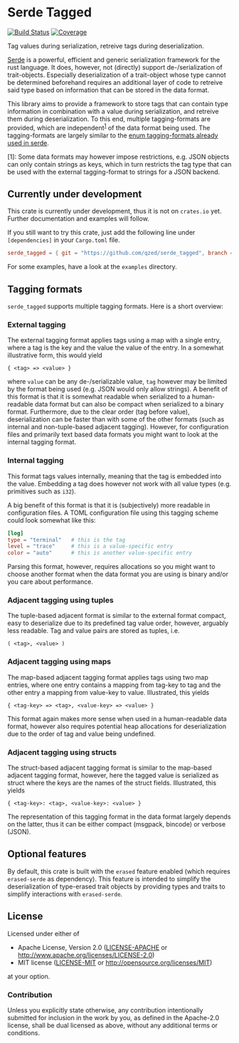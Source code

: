 # Serde Tagged

[![Build Status]][travis] [![Coverage]][codecov]

[Build Status]: https://api.travis-ci.org/qzed/serde_tagged.svg?branch=master
[travis]: https://travis-ci.org/qzed/serde_tagged
[Coverage]: https://codecov.io/gh/qzed/serde_tagged/branch/master/graph/badge.svg
[codecov]: https://codecov.io/gh/qzed/serde_tagged

Tag values during serialization, retreive tags during deserialization.

[Serde][serde] is a powerful, efficient and generic serialization framework for the rust language.
It does, however, not (directly) support de-/serialization of trait-objects.
Especially deserialization of a trait-object whose type cannot be determined beforehand requires an additional layer of code to retreive said type based on information that can be stored in the data format.

This library aims to provide a framework to store tags that can contain type information in combination with a value during serialization, and retreive them during deserialization.
To this end, multiple tagging-formats are provided, which are independent<sup>[1](#format-restrictions)</sup> of the data format being used.
The tagging-formats are largely similar to the [enum tagging-formats already used in serde][serde-enums].

<a name="myfootnote1">[1]</a>:
Some data formats may however impose restrictions, e.g. JSON objects can only contain strings as keys, which in turn restricts the tag type that can be used with the external tagging-format to strings for a JSON backend.

## Currently under development

This crate is currently under development, thus it is not on `crates.io` yet.
Further documentation and examples will follow.

If you still want to try this crate, just add the following line under `[dependencies]` in your `Cargo.toml` file.

```toml
serde_tagged = { git = "https://github.com/qzed/serde_tagged", branch = "master" }
```

For some examples, have a look at the `examples` directory.

## Tagging formats

`serde_tagged` supports multiple tagging formats.
Here is a short overview:

### External tagging

The external tagging format applies tags using a map with a single entry, where a tag is the key and the value the value of the entry. In a somewhat illustrative form, this would yield

```text
{ <tag> => <value> }
```

where `value` can be any de-/serializable value, `tag` however may be limited by the format being used (e.g. JSON would only allow strings).
A benefit of this format is that it is somewhat readable when serialized to a human-readable data format but can also be compact when serialized to a binary format.
Furthermore, due to the clear order (tag before value), deserialization can be faster than with some of the other formats (such as internal and non-tuple-based adjacent tagging).
However, for configuration files and primarily text based data formats you might want to look at the internal tagging format.

### Internal tagging

This format tags values internally, meaning that the tag is embedded into the value.
Embedding a tag does however not work with all value types (e.g. primitives such as `i32`).

A big benefit of this format is that it is (subjectively) more readable in configuration files.
A TOML configuration file using this tagging scheme could look somewhat like this:

```toml
[log]
type = "terminal"   # this is the tag
level = "trace"     # this is a value-specific entry
color = "auto"      # this is another value-specific entry
```

Parsing this format, however, requires allocations so you might want to choose another format when the data format you are using is binary and/or you care about performance.

### Adjacent tagging using tuples

The tuple-based adjacent format is similar to the external format compact, easy to deserialize due to its predefined tag value order, however, arguably less readable.
Tag and value pairs are stored as tuples, i.e.

```text
( <tag>, <value> )
```

### Adjacent tagging using maps

The map-based adjacent tagging format applies tags using two map entries, where one entry contains a mapping from tag-key to tag and the other entry a mapping from value-key to value.
Illustrated, this yields

```text
{ <tag-key> => <tag>, <value-key> => <value> }
```

This format again makes more sense when used in a human-readable data format, however also requires potential heap allocations for deserialization due to the order of tag and value being undefined.

### Adjacent tagging using structs

The struct-based adjacent tagging format is similar to the map-based adjacent tagging format, however, here the tagged value is serialized as struct where the keys are the names of the struct fields.
Illustrated, this yields

```text
{ <tag-key>: <tag>, <value-key>: <value> }
```

The representation of this tagging format in the data format largely depends on the latter, thus it can be either compact (msgpack, bincode) or verbose (JSON).

## Optional features

By default, this crate is built with the `erased` feature enabled (which requires `erased-serde` as dependency).
This feature is intended to simplify the deserialization of type-erased trait objects by providing types and traits to simplify interactions with `erased-serde`.

## License

Licensed under either of

* Apache License, Version 2.0 ([LICENSE-APACHE](LICENSE-APACHE) or http://www.apache.org/licenses/LICENSE-2.0)
* MIT license ([LICENSE-MIT](LICENSE-MIT) or http://opensource.org/licenses/MIT)

at your option.

### Contribution

Unless you explicitly state otherwise, any contribution intentionally submitted for inclusion in the work by you, as defined in the Apache-2.0 license, shall be dual licensed as above, without any additional terms or conditions.

[serde]: https://github.com/serde-rs/serde
[serde-enums]: https://serde.rs/enum-representations.html
